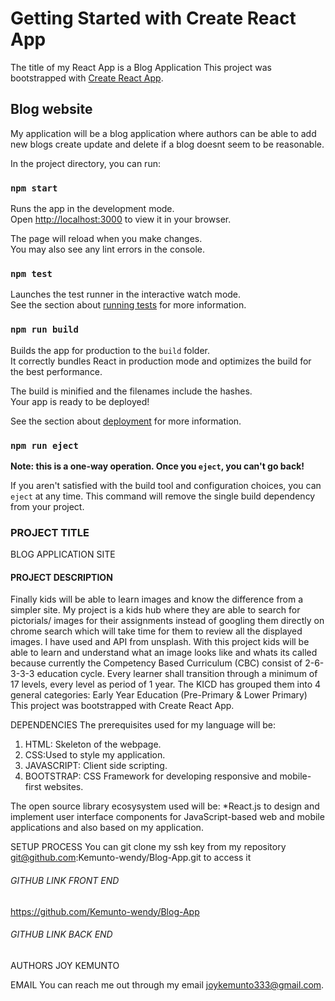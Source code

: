 # Getting Started with Create React App
The title of my React App is a Blog Application
This project was bootstrapped with [Create React App](https://github.com/facebook/create-react-app).

## Blog website
My application will be a blog application where authors can be able to add new blogs create update and delete if a blog doesnt seem to be reasonable.

In the project directory, you can run:

### `npm start`

Runs the app in the development mode.\
Open [http://localhost:3000](http://localhost:3000) to view it in your browser.

The page will reload when you make changes.\
You may also see any lint errors in the console.

### `npm test`

Launches the test runner in the interactive watch mode.\
See the section about [running tests](https://facebook.github.io/create-react-app/docs/running-tests) for more information.

### `npm run build`

Builds the app for production to the `build` folder.\
It correctly bundles React in production mode and optimizes the build for the best performance.

The build is minified and the filenames include the hashes.\
Your app is ready to be deployed!

See the section about [deployment](https://facebook.github.io/create-react-app/docs/deployment) for more information.

### `npm run eject`

**Note: this is a one-way operation. Once you `eject`, you can't go back!**

If you aren't satisfied with the build tool and configuration choices, you can `eject` at any time. This command will remove the single build dependency from your project.

### PROJECT TITLE
BLOG APPLICATION SITE

#### PROJECT DESCRIPTION
Finally kids will be able to learn images and know the difference from a simpler site. My project is a kids hub where they are able to search for pictorials/ images for their assignments instead of googling them directly on chrome search which will take time for them to review all the displayed images. I have used and API from unsplash. With this project kids will be able to learn and understand what an image looks like and whats its called because currently the Competency Based Curriculum (CBC) consist of 2-6-3-3-3 education cycle. Every learner shall transition through a minimum of 17 levels, every level as period of 1 year. The KICD has grouped them into 4 general categories: Early Year Education (Pre-Primary & Lower Primary) This project was bootstrapped with Create React App.

DEPENDENCIES
The prerequisites used for my language will be:
1. HTML: Skeleton of the webpage.
2. CSS:Used to style my application.
3. JAVASCRIPT: Client side scripting.
4. BOOTSTRAP: CSS Framework for developing responsive and mobile-first websites.

The open source library ecosysystem used will be:
*React.js to design and implement user interface components for JavaScript-based web and mobile applications and also based on my application.

SETUP PROCESS
You can git clone my ssh key from my repository git@github.com:Kemunto-wendy/Blog-App.git to access it

###### GITHUB LINK FRONT END
https://github.com/Kemunto-wendy/Blog-App

###### GITHUB LINK BACK END


AUTHORS
JOY KEMUNTO

EMAIL
You can reach me out through my email joykemunto333@gmail.com.
